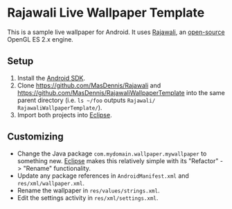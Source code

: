 # Rajawali Live Wallpaper Template

This is a sample live wallpaper for Android. It uses [Rajawali][1], an
[open-source][2] OpenGL ES 2.x engine.

## Setup

1. Install the [Android SDK][3].
2. Clone https://github.com/MasDennis/Rajawali and
   https://github.com/MasDennis/RajawaliWallpaperTemplate into the same
   parent directory (i.e. `ls ~/foo` outputs
  `Rajawali/	RajawaliWallpaperTemplate/`). 
3. Import both projects into [Eclipse][4].

## Customizing

* Change the Java package ```com.mydomain.wallpaper.mywallpaper``` to
  something new. [Eclipse][4] makes this relatively simple with its
  "Refactor" -> "Rename" functionality.
* Update any package references in ```AndroidManifest.xml```
  and ```res/xml/wallpaper.xml```.
* Rename the wallpaper in ```res/values/strings.xml```.
* Edit the settings activity in ```res/xml/settings.xml```.

[1]: http://www.rozengain.com/blog/2011/08/23/announcing-rajawali-an-opengl-es-2-0-based-3d-framework-for-android/  "Rajawali introduction"
[2]: https://github.com/MasDennis/Rajawali  "Rajawali source code repository"
[3]: https://developer.android.com/sdk/index.html  "Android SDK"
[4]: http://www.eclipse.org/  "Eclipse home page"
